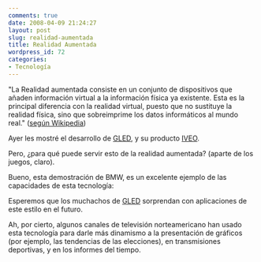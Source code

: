 ```yaml
---
comments: true
date: 2008-04-09 21:24:27
layout: post
slug: realidad-aumentada
title: Realidad Aumentada
wordpress_id: 72
categories:
- Tecnología
---
```


"La Realidad aumentada consiste en un conjunto de dispositivos que añaden información virtual a la información física ya existente. Esta es la principal diferencia con la realidad virtual, puesto que no sustituye la realidad física, sino que sobreimprime los datos informáticos al mundo real." ([según Wikipedia](http://en.wikipedia.org/wiki/Augmented_reality))

Ayer les mostré el desarrollo de [GLED](http://www.gled.cl/), y su producto [IVEO](http://www.gled.cl/iveo.php).

Pero, ¿para qué puede servir esto de la realidad aumentada? (aparte de los juegos, claro).

Bueno, esta demostración de BMW, es un excelente ejemplo de las capacidades de esta tecnología:




Esperemos que los muchachos de [GLED](http://www.gled.cl/nos) sorprendan con aplicaciones de este estilo en el futuro.

Ah, por cierto, algunos canales de televisión norteamericano han usado esta tecnología para darle más dinamismo a la presentación de gráficos (por ejemplo, las tendencias de las elecciones), en transmisiones deportivas, y en los informes del tiempo.

  




